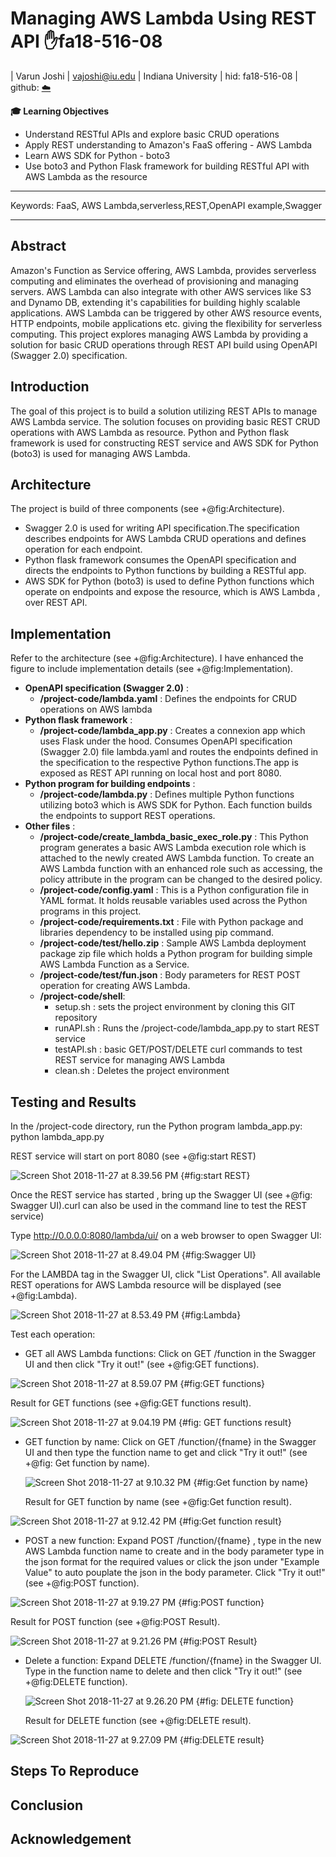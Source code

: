 # Managing AWS Lambda Using REST API :hand:fa18-516-08

| Varun Joshi | vajoshi@iu.edu | Indiana University | hid: fa18-516-08 | github:
[:cloud:](https://github.com/cloudmesh-community/fa18-516-08/blob/master/project-paper/report.md)

**:mortar_board: Learning Objectives**

* Understand RESTful APIs and explore basic CRUD operations
* Apply REST understanding to Amazon's FaaS offering - AWS Lambda
* Learn AWS SDK for Python - boto3
* Use boto3 and Python Flask framework for building RESTful API with AWS Lambda as the resource

---

Keywords: FaaS, AWS Lambda,serverless,REST,OpenAPI example,Swagger

---


## Abstract

Amazon's Function as Service offering, AWS Lambda, provides serverless computing and eliminates the overhead of provisioning and managing servers.
AWS Lambda can also integrate with other AWS services like S3 and Dynamo DB, extending it's capabilities for building highly scalable applications. AWS Lambda can be triggered by other AWS resource events, HTTP endpoints, mobile applications etc. giving the flexibility for serverless computing. This project explores managing AWS Lambda by providing a solution for basic CRUD operations through REST API build using OpenAPI (Swagger 2.0) specification.

## Introduction

The goal of this project is to build a solution utilizing REST APIs to manage AWS Lambda service. The solution focuses on providing basic REST CRUD operations with AWS Lambda as resource. Python and Python flask framework is used for constructing REST service and AWS SDK for Python (boto3) is used for managing AWS Lambda.

## Architecture

The project is build of three components (see +@fig:Architecture).

* Swagger 2.0 is used for writing API specification.The specification describes endpoints for AWS Lambda CRUD operations and defines operation for each endpoint.
* Python flask framework consumes the OpenAPI specification and directs the endpoints to Python functions by building a RESTful app.
* AWS SDK for Python (boto3) is used to define Python functions which operate on endpoints and expose the resource, which is AWS Lambda , over REST API.

## Implementation

Refer to the architecture (see +@fig:Architecture). I have enhanced the figure to include implementation details (see +@fig:Implementation).

* **OpenAPI specification (Swagger 2.0)** :
  - **/project-code/lambda.yaml** : Defines the endpoints for CRUD operations on AWS lambda
* **Python flask framework** :
  - **/project-code/lambda_app.py** : Creates a connexion app which uses Flask under the hood. Consumes OpenAPI specification (Swagger 2.0) file lambda.yaml and routes the endpoints defined in the specification to the respective Python functions.The app is exposed as REST API running on local host and port 8080.
* **Python program for building endpoints** :
  - **/project-code/lambda.py** : Defines multiple Python functions utilizing boto3 which is AWS SDK for Python. Each function builds the endpoints to support REST operations.
* **Other files** :
  - **/project-code/create_lambda_basic_exec_role.py** : This Python program generates a basic AWS Lambda execution role which is attached to the newly created AWS Lambda function. To create an AWS Lambda function with an enhanced role such as accessing, the policy attribute in the program can be changed to the desired policy.
  - **/project-code/config.yaml** : This is a Python configuration file in YAML format. It holds reusable variables used across the Python programs in this project.
  - **/project-code/requirements.txt** : File with Python package and libraries dependency to be installed using pip command.
  - **/project-code/test/hello.zip** : Sample AWS Lambda deployment package zip file which holds a Python program for building simple AWS Lambda Function as a Service.
  - **/project-code/test/fun.json** : Body parameters for REST POST operation for creating AWS Lambda.
  - **/project-code/shell**:
    - setup.sh : sets the project environment by cloning this GIT repository
    - runAPI.sh : Runs the /project-code/lambda_app.py to start REST service
    - testAPI.sh : basic GET/POST/DELETE curl commands to test REST service for managing AWS Lambda
    - clean.sh : Deletes the project environment

## Testing and Results

In the /project-code directory, run the Python program lambda_app.py:
python lambda_app.py

REST service will start on port 8080 (see +@fig:start REST)


![Screen Shot 2018-11-27 at 8.39.56 PM](images/markdown-img-paste-20181127220402146.png)
{#fig:start REST}


Once the REST service has started , bring up the Swagger UI (see +@fig: Swagger UI).curl can also be used in the command line to test the REST service)

Type http://0.0.0.0:8080/lambda/ui/ on a web browser to open Swagger UI:


![Screen Shot 2018-11-27 at 8.49.04 PM](images/markdown-img-paste-20181127220427423.png)
{#fig:Swagger UI}


For the LAMBDA tag in the Swagger UI, click "List Operations". All available REST operations for AWS Lambda resource will be displayed (see +@fig:Lambda).


![Screen Shot 2018-11-27 at 8.53.49 PM](images/markdown-img-paste-20181127220450694.png)
{#fig:Lambda}


Test each operation:
* GET all AWS Lambda functions:
  Click on GET /function in the Swagger UI and then click "Try it out!" (see +@fig:GET functions).


![Screen Shot 2018-11-27 at 8.59.07 PM](images/markdown-img-paste-20181127220513909.png)
  {#fig:GET functions}


  Result for GET functions (see +@fig:GET functions result).


![Screen Shot 2018-11-27 at 9.04.19 PM](images/markdown-img-paste-20181127220534175.png)
  {#fig: GET functions result}


* GET function by name:
  Click on GET /function/{fname} in the Swagger UI and then type the function name to get and click "Try it out!" (see +@fig: Get function by name).


  ![Screen Shot 2018-11-27 at 9.10.32 PM](images/markdown-img-paste-20181127220552531.png)
  {#fig:Get function by name}


  Result for GET function by name (see +@fig:Get function result).


![Screen Shot 2018-11-27 at 9.12.42 PM](images/markdown-img-paste-20181127220611728.png)
  {#fig:Get function result}


* POST a new function:
  Expand POST /function/{fname} , type in the new AWS Lambda function name to create and in the body parameter type in the json format for the required values or click the json under "Example Value" to auto pouplate the json in the body parameter. Click "Try it out!" (see +@fig:POST function).


![Screen Shot 2018-11-27 at 9.19.27 PM](images/markdown-img-paste-20181127220628598.png)
  {#fig:POST function}


  Result for POST function (see +@fig:POST Result).


![Screen Shot 2018-11-27 at 9.21.26 PM](images/markdown-img-paste-20181127220650461.png)
  {#fig:POST Result}


* Delete a function:
  Expand DELETE /function/{fname} in the Swagger UI. Type in the function name to delete and then click "Try it out!" (see +@fig:DELETE function).


  ![Screen Shot 2018-11-27 at 9.26.20 PM](images/markdown-img-paste-20181127220713847.png)
  {#fig: DELETE function}


  Result for DELETE function (see +@fig:DELETE result).


![Screen Shot 2018-11-27 at 9.27.09 PM](images/markdown-img-paste-20181127220728802.png)
  {#fig:DELETE result}

## Steps To Reproduce

## Conclusion

## Acknowledgement
